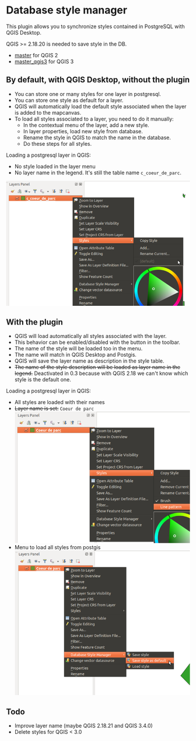 # Database style manager
This plugin allows you to synchronize styles contained in PostgreSQL with QGIS Desktop.

QGIS >= 2.18.20 is needed to save style in the DB.

* [master](https://github.com/PnGuadeloupe/db-style-manager/tree/master) for QGIS 2
* [master_qgis3](https://github.com/PnGuadeloupe/db-style-manager/tree/master_qgis3) for QGIS 3

## By default, with QGIS Desktop, without the plugin

* You can store one or many styles for one layer in postgresql.
* You can store one style as default for a layer.
* QGIS will automatically load the default style associated when the layer is added to the mapcanvas.
* To load all styles associated to a layer, you need to do it manually:
  * In the contextual menu of the layer, add a new style.
  * In layer properties, load new style from database.
  * Rename the style in QGIS to match the name in the database.
  * Do these steps for all styles.

Loading a postgresql layer in QGIS:
* No style loaded in the layer menu
* No layer name in the legend. It's still the table name `c_coeur_de_parc`.

![legend](docs/no-plugin.png)

## With the plugin
* QGIS will load automatically all styles associated with the layer.
* This behavior can be enabled/disabled with the button in the toolbar.
* The name of the style will be loaded too in the menu.
* The name will match in QGIS Desktop and Postgis.
* QGIS will save the layer name as description in the style table.
* ~~The name of the style description will be loaded as layer name in the legend.~~ Deactivated in 0.3 because with QGIS 2.18 we can't know which style is the default one.

Loading a postgresql layer in QGIS:
* All styles are loaded with their names
* ~~Layer name is set:~~ `Coeur de parc`
![legend](docs/styles.png)
* Menu to load all styles from postgis
![legend](docs/menu.png)

## Todo
* Improve layer name (maybe QGIS 2.18.21 and QGIS 3.4.0)
* Delete styles for QGIS < 3.0